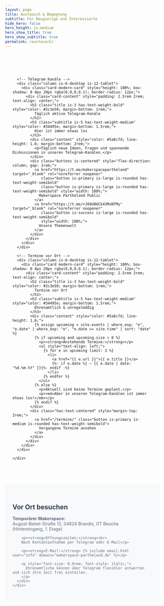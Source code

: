 ```yaml
---
layout: page
title: Austausch & Begegnung
subtitle: Für Neugierige und Interessierte
hide_hero: false
hero_height: is-medium
hero_show_title: true
hero_show_subtitle: true
permalink: /austausch/
---
```


<section class="section" style="padding: 4rem 1.5rem;">
  <div class="container">
    <div class="columns is-multiline is-centered">
      
      <!-- Telegram Kanäle -->
      <div class="column is-6-desktop is-12-tablet">
        <div class="card modern-card" style="height: 100%; box-shadow: 0 4px 20px rgba(0,0,0,0.1); border-radius: 12px;">
          <div class="card-content" style="padding: 2.5rem 2rem; text-align: center;">
            <h2 class="title is-3 has-text-weight-bold" style="color: #2c3e50; margin-bottom: 1rem;">
              Täglich aktive Telegram-Kanäle
            </h2>
            <h3 class="subtitle is-5 has-text-weight-medium" style="color: #34495e; margin-bottom: 1.5rem;">
              Hier ist immer etwas los
            </h3>
            <div class="content" style="color: #5a6c7d; line-height: 1.6; margin-bottom: 2rem;">
              <p>Täglich neue Ideen, Fragen und spannende Diskussionen in unseren Telegram-Kanälen.</p>
            </div>
            <div class="buttons is-centered" style="flex-direction: column; gap: 1rem;">
              <a href="https://t.me/makerspacepartheland" target="_blank" rel="noreferrer noopener" 
                 class="button is-primary is-large is-rounded has-text-weight-semibold" 
                 class="button is-primary is-large is-rounded has-text-weight-semibold" style="width: 100%;">
                Makerspace Partheland Public
              </a>
              <a href="https://t.me/+J04U0UCk43MxNTMy" target="_blank" rel="noreferrer noopener" 
                 class="button is-success is-large is-rounded has-text-weight-semibold" 
                 style="width: 100%;">
                Unsere Themenwelt
              </a>
            </div>
          </div>
        </div>
      </div>

      <!-- Termine vor Ort -->
      <div class="column is-6-desktop is-12-tablet">
        <div class="card modern-card" style="height: 100%; box-shadow: 0 4px 20px rgba(0,0,0,0.1); border-radius: 12px;">
          <div class="card-content" style="padding: 2.5rem 2rem; text-align: center;">
            <h2 class="title is-3 has-text-weight-bold" style="color: #2c3e50; margin-bottom: 1rem;">
              Termine vor Ort
            </h2>
            <h3 class="subtitle is-5 has-text-weight-medium" style="color: #34495e; margin-bottom: 1.5rem;">
              Ehrenamtlich & unregelmäßig
            </h3>
            <div class="content" style="color: #5a6c7d; line-height: 1.6;">
              {% assign upcoming = site.events | where_exp: "e", "e.date" | where_exp: "e", "e.date >= site.time" | sort: "date" %}
              {% if upcoming and upcoming.size > 0 %}
                <p><strong>Anstehende Termine:</strong></p>
                <ul style="text-align: left;">
                  {% for e in upcoming limit: 3 %}
                    <li>
                      <a href="{{ e.url }}">{{ e.title }}</a>
                      {%- if e.date %} – {{ e.date | date: "%d.%m.%Y" }}{%- endif -%}
                    </li>
                  {% endfor %}
                </ul>
              {% else %}
                <p>Aktuell sind keine Termine geplant.</p>
                <p><em>Aber in unseren Telegram-Kanälen ist immer etwas los!</em></p>
              {% endif %}
            </div>
            <div class="has-text-centered" style="margin-top: 2rem;">
              <a href="/termine/" class="button is-primary is-medium is-rounded has-text-weight-semibold">
                Vergangene Termine ansehen
              </a>
            </div>
          </div>
        </div>
      </div>

    </div>
  </div>
</section>

<section class="section" style="padding: 2rem 1.5rem; background-color: #f8f9fa;">
  <div class="container">
    <div class="has-text-centered">
      <h2 class="title is-4" style="color: #2c3e50; margin-bottom: 1rem;">
        Vor Ort besuchen
      </h2>
      <div class="content" style="color: #5a6c7d;">
        <p><strong>Temporärer Makerspace:</strong><br>
        August-Bebel-Straße 12, 04824 Brandis, OT Beucha<br>
        (Hintereingang, 1. Etage)</p>
        
        <p><strong>Öffnungszeiten:</strong><br>
        Nach Kontaktaufnahme per Telegram oder E-Mail</p>
        
        <p><strong>E-Mail:</strong> {% include email.html user="info" domain="makerspace-partheland.de" %}</p>
        
        <p style="font-size: 0.9rem; font-style: italic;">
          Ehrenamtliche können über Telegram flexibler antworten und sich ihre Zeit frei einteilen.
        </p>
      </div>
    </div>
  </div>
</section>
